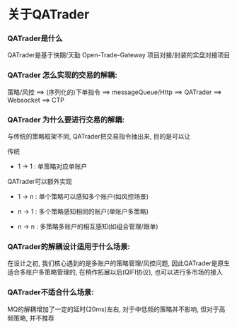 # 关于QATrader

### QATrader是什么

QATrader是基于快期/天勤 Open-Trade-Gateway 项目对接/封装的实盘对接项目

### QATrader 怎么实现的交易的解耦:

策略/风控 ==> (序列化的)下单指令  ==> messageQueue/Http   ==>  QATrader  ==> Websocket ==> CTP

### QATrader 为什么要进行交易的解耦:

与传统的策略框架不同, QATrader把交易指令抽出来, 目的是可以让


传统

- 1 -> 1 : 单策略对应单账户

QATrader可以额外实现

- 1 -> n : 单个策略可以感知多个账户(如风控场景)  

- n -> 1 : 多个策略感知相同的账户(单账户多策略) 

- n -> n : 多策略多账户的相互感知(如组合管理/跟单)


### QATrader的解耦设计适用于什么场景:

在设计之初, 我们核心遇到的是多账户的策略管理/风控问题, 因此QATrader是原生适合多账户多策略管理的, 在稍作拓展以后(QIFI协议), 也可以进行多市场的接入

### QATrader不适合什么场景:

MQ的解耦增加了一定的延时(20ms)左右, 对于中低频的策略并不影响, 但对于高频策略, 并不推荐



